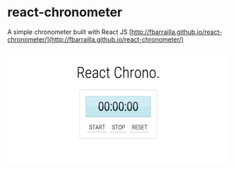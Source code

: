 # react-chronometer
A simple chronometer built with React JS [http://fbarrailla.github.io/react-chronometer/](http://fbarrailla.github.io/react-chronometer/)

![screenshot](./screenshot.png)
